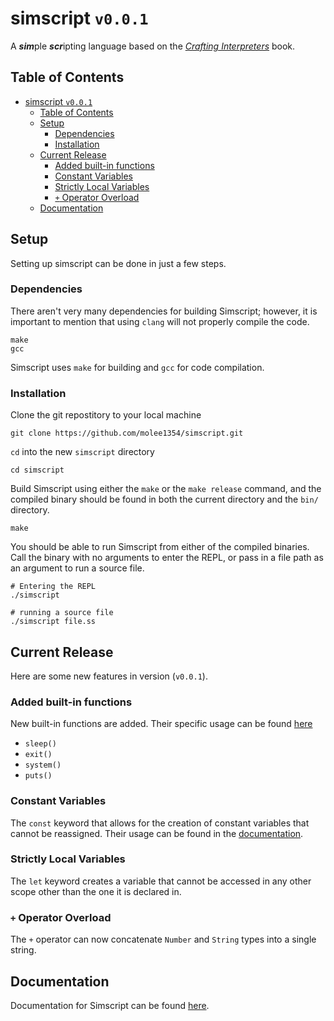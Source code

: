 # simscript `v0.0.1`

A ***sim***ple ***scr***ipting language based on the [*Crafting Interpreters*](https://craftinginterpreters.com/) book.

## Table of Contents

- [simscript `v0.0.1`](#simscript-v001)
  - [Table of Contents](#table-of-contents)
  - [Setup](#setup)
    - [Dependencies](#dependencies)
    - [Installation](#installation)
  - [Current Release](#current-release)
    - [Added built-in functions](#added-built-in-functions)
    - [Constant Variables](#constant-variables)
    - [Strictly Local Variables](#strictly-local-variables)
    - [`+` Operator Overload](#-operator-overload)
  - [Documentation](#documentation)

## Setup

Setting up simscript can be done in just a few steps.

### Dependencies

There aren't very many dependencies for building Simscript; however, it is important to mention that using `clang` will not properly compile the code.

```shell
make
gcc
```

Simscript uses `make` for building and `gcc` for code compilation.

### Installation

Clone the git repostitory to your local machine

```shell
git clone https://github.com/molee1354/simscript.git
```

`cd` into the new `simscript` directory

```shell
cd simscript
```

Build Simscript using either the `make` or the `make release` command, and the compiled binary should be found in both the current directory and the `bin/` directory.

```shell
make
```

You should be able to run Simscript from either of the compiled binaries. Call the binary with no arguments to enter the REPL, or pass in a file path as an argument to run a source file.

```shell
# Entering the REPL
./simscript

# running a source file
./simscript file.ss
```

## Current Release

Here are some new features in version (`v0.0.1`).

### Added built-in functions

New built-in functions are added. Their specific usage can be found [here](./docs/functions.md)

- `sleep()`
- `exit()`
- `system()`
- `puts()`

### Constant Variables

The `const` keyword that allows for the creation of constant variables that cannot be reassigned. Their usage can be found in the [documentation](./docs/syntax.md).

### Strictly Local Variables

The `let` keyword creates a variable that cannot be accessed in any other scope other than the one it is declared in.

### `+` Operator Overload

The `+` operator can now concatenate `Number` and `String` types into a single string.

## Documentation

Documentation for Simscript can be found [here](./docs/syntax.md).
